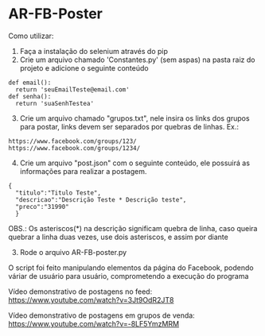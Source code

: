 # AR-FB-Poster

Como utilizar:
  
      
  1) Faça a instalação do selenium através do pip
  2) Crie um arquivo chamado 'Constantes.py' (sem aspas) na pasta raiz do projeto e adicione o seguinte conteúdo
    
    def email():
      return 'seuEmailTeste@email.com'
    def senha():
      return 'suaSenhTestea'
      
  3) Crie um arquivo chamado "grupos.txt", nele insira os links dos grupos para postar, links devem ser separados por quebras de     linhas. Ex.:
  
    https://www.facebook.com/groups/123/
    https://www.facebook.com/groups/1234/
    
  4) Crie um arquivo "post.json" com o seguinte conteúdo, ele possuirá as informações para realizar a postagem.
  
    {
      "titulo":"Titulo Teste", 
      "descricao":"Descrição Teste * Descrição teste", 
      "preco":"31990"
      }
  OBS.: Os asteriscos(*) na descrição significam quebra de linha, caso queira quebrar a linha duas vezes, use dois asteriscos, e assim por diante
  
  3) Rode o arquivo AR-FB-poster.py
  
O script foi feito manipulando elementos da página do Facebook, podendo váriar de usuário para usuário, comprometendo a      execução do programa

Vídeo demonstrativo de postagens no feed: https://www.youtube.com/watch?v=3Jt9OdR2JT8

Vídeo demonstrativo de postagens em grupos de venda: https://www.youtube.com/watch?v=-8LF5YmzMRM
